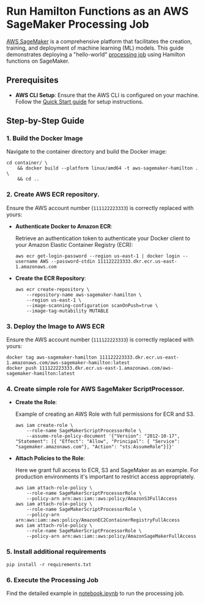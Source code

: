 # Run Hamilton Functions as an AWS SageMaker Processing Job

[AWS SageMaker](https://aws.amazon.com/sagemaker/) is a comprehensive platform that facilitates the creation, training, and deployment of machine learning (ML) models. This guide demonstrates deploying a "hello-world" [processing job](https://docs.aws.amazon.com/sagemaker/latest/dg/processing-job.html) using Hamilton functions on SageMaker.

## Prerequisites

- **AWS CLI Setup**: Ensure that the AWS CLI is configured on your machine. Follow the [Quick Start guide](https://docs.aws.amazon.com/cli/latest/userguide/getting-started-quickstart.html) for setup instructions.

## Step-by-Step Guide

### 1. Build the Docker Image

Navigate to the container directory and build the Docker image:

```shell
cd container/ \
    && docker build --platform linux/amd64 -t aws-sagemaker-hamilton . \
    && cd ..
```

### 2. Create AWS ECR repository.

Ensure the AWS account number (`111122223333`) is correctly replaced with yours:

- **Authenticate Docker to Amazon ECR**:

    Retrieve an authentication token to authenticate your Docker client to your Amazon Elastic Container Registry (ECR):

    ```shell
    aws ecr get-login-password --region us-east-1 | docker login --username AWS --password-stdin 111122223333.dkr.ecr.us-east-1.amazonaws.com
    ```

- **Create the ECR Repository**:

    ```shell
    aws ecr create-repository \
        --repository-name aws-sagemaker-hamilton \
        --region us-east-1 \
        --image-scanning-configuration scanOnPush=true \
        --image-tag-mutability MUTABLE
    ```

### 3. Deploy the Image to AWS ECR

Ensure the AWS account number (`111122223333`) is correctly replaced with yours:

```shell
docker tag aws-sagemaker-hamilton 111122223333.dkr.ecr.us-east-1.amazonaws.com/aws-sagemaker-hamilton:latest
docker push 111122223333.dkr.ecr.us-east-1.amazonaws.com/aws-sagemaker-hamilton:latest
```

### 4. Create simple role for AWS SageMaker ScriptProcessor.

- **Create the Role**:

    Example of creating an AWS Role with full permissions for ECR and S3.

    ```shell
    aws iam create-role \
        --role-name SageMakerScriptProcessorRole \
        --assume-role-policy-document '{"Version": "2012-10-17", "Statement": [{ "Effect": "Allow", "Principal": { "Service": "sagemaker.amazonaws.com"}, "Action": "sts:AssumeRole"}]}'
    ```

- **Attach Policies to the Role**:

    Here we grant full access to ECR, S3 and SageMaker as an example. For production environments it's important to restrict access appropriately.

    ```shell
    aws iam attach-role-policy \
        --role-name SageMakerScriptProcessorRole \
        --policy-arn arn:aws:iam::aws:policy/AmazonS3FullAccess
    aws iam attach-role-policy \
        --role-name SageMakerScriptProcessorRole \
        --policy-arn arn:aws:iam::aws:policy/AmazonEC2ContainerRegistryFullAccess
    aws iam attach-role-policy \
        --role-name SageMakerScriptProcessorRole \
        --policy-arn arn:aws:iam::aws:policy/AmazonSageMakerFullAccess
    ```

### 5. Install additional requirements

```shell
pip install -r requirements.txt
```

### 6. Execute the Processing Job

Find the detailed example in [notebook.ipynb](notebook.ipynb) to run the processing job.
